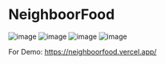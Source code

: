 # NeighboorFood
![image](https://github.com/yemrebeskan/NeighboorFood/assets/73002131/bb634509-59fe-4128-80ea-1ab6607f247c)
![image](https://github.com/yemrebeskan/NeighboorFood/assets/73002131/e4c0aa18-f6da-4d34-a9f3-0fc4b7190d96)
![image](https://github.com/yemrebeskan/NeighboorFood/assets/73002131/30a1671e-75ae-4b2b-a2ff-c4633d388cc3)
![image](https://github.com/yemrebeskan/NeighboorFood/assets/73002131/ef64e9e8-8b90-4705-bc32-f2f25946f8ae)

For Demo: https://neighboorfood.vercel.app/

